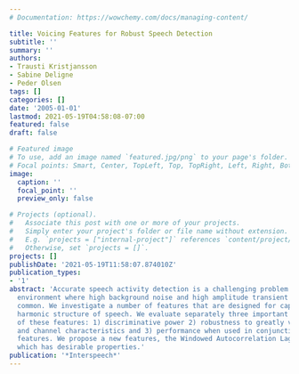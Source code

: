 ```yaml
---
# Documentation: https://wowchemy.com/docs/managing-content/

title: Voicing Features for Robust Speech Detection
subtitle: ''
summary: ''
authors:
- Trausti Kristjansson
- Sabine Deligne
- Peder Olsen
tags: []
categories: []
date: '2005-01-01'
lastmod: 2021-05-19T04:58:08-07:00
featured: false
draft: false

# Featured image
# To use, add an image named `featured.jpg/png` to your page's folder.
# Focal points: Smart, Center, TopLeft, Top, TopRight, Left, Right, BottomLeft, Bottom, BottomRight.
image:
  caption: ''
  focal_point: ''
  preview_only: false

# Projects (optional).
#   Associate this post with one or more of your projects.
#   Simply enter your project's folder or file name without extension.
#   E.g. `projects = ["internal-project"]` references `content/project/deep-learning/index.md`.
#   Otherwise, set `projects = []`.
projects: []
publishDate: '2021-05-19T11:58:07.874010Z'
publication_types:
- '1'
abstract: 'Accurate speech activity detection is a challenging problem in the car
  environment where high background noise and high amplitude transient sounds are
  common. We investigate a number of features that are designed for capturing the
  harmonic structure of speech. We evaluate separately three important characteristics
  of these features: 1) discriminative power 2) robustness to greatly varying SNR
  and channel characteristics and 3) performance when used in conjunction with MFCC
  features. We propose a new features, the Windowed Autocorrelation Lag Energy (WALE)
  which has desirable properties.'
publication: '*Interspeech*'
---
```

